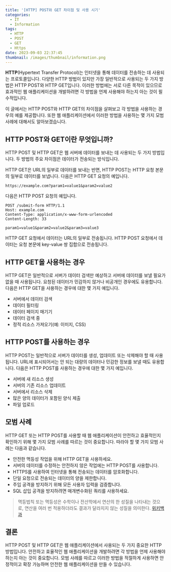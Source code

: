 ```yaml
---
title: '[HTTP] POST와 GET 차이점 및 사용 시기'
categories:
  - IT
  - Information
tags:
  - HTTP
  - POST
  - GET
  - Https
date: 2023-09-03 22:37:45
thumbnail: /images/thumbnail/information.png
---
```


**HTTP**(Hypertext Transfer Protocol)는 인터넷을 통해 데이터를 전송하는 데 사용되는 프로토콜입니다. 다양한 HTTP 방법이 있지만 가장 일반적으로 사용되는 두 가지 방법은 HTTP POST와 HTTP GET입니다. 이러한 방법에는 서로 다른 목적이 있으므로 효과적인 웹 애플리케이션을 개발하려면 각 방법을 언제 사용해야 하는지 아는 것이 필수적입니다.

이 글에서는 HTTP POST와 HTTP GET의 차이점을 살펴보고 각 방법을 사용하는 경우의 예를 제공합니다. 또한 웹 애플리케이션에서 이러한 방법을 사용하는 몇 가지 모범 사례에 대해서도 알아보겠습니다.

## HTTP POST와 GET이란 무엇입니까?

HTTP POST 및 HTTP GET은 웹 서버에 데이터를 보내는 데 사용되는 두 가지 방법입니다. 두 방법의 주요 차이점은 데이터가 전송되는 방식입니다.

HTTP GET은 URL의 일부로 데이터를 보내는 반면, HTTP POST는 HTTP 요청 본문의 일부로 데이터를 보냅니다. 다음은 HTTP GET 요청의 예입니다.

```http
https://example.com?param1=value1&param2=value2
```

다음은 HTTP POST 요청의 예입니다.

```http
POST /submit-form HTTP/1.1
Host: example.com
Content-Type: application/x-www-form-urlencoded
Content-Length: 33

param1=value1&param2=value2&param3=value3
```

HTTP GET 요청에서 데이터는 URL의 일부로 전송됩니다. HTTP POST 요청에서 데이터는 요청 본문에 key-value 쌍 집합으로 전송됩니다.

## HTTP GET을 사용하는 경우

HTTP GET은 일반적으로 서버가 데이터 검색만 예상하고 서버에 데이터를 보낼 필요가 없을 때 사용됩니다. 요청된 데이터가 민감하지 않거나 비공개인 경우에도 유용합니다. 다음은 HTTP GET을 사용하는 경우에 대한 몇 가지 예입니다.

- 서버에서 데이터 검색
- 데이터 필터링
- 데이터 페이지 매기기
- 데이터 검색 중
- 정적 리소스 가져오기(예: 이미지, CSS)

## HTTP POST를 사용하는 경우

HTTP POST는 일반적으로 서버가 데이터를 생성, 업데이트 또는 삭제해야 할 때 사용됩니다. URL에 표시되어서는 안 되는 대량의 데이터나 민감한 정보를 보낼 때도 유용합니다. 다음은 HTTP POST를 사용하는 경우에 대한 몇 가지 예입니다.

- 서버에 새 리소스 생성
- 서버의 기존 리소스 업데이트
- 서버에서 리소스 삭제
- 많은 양의 데이터가 포함된 양식 제출
- 파일 업로드

## 모범 사례

HTTP GET 또는 HTTP POST를 사용할 때 웹 애플리케이션이 안전하고 효율적인지 확인하기 위해 몇 가지 모범 사례를 따르는 것이 중요합니다. 따라야 할 몇 가지 모범 사례는 다음과 같습니다.

- 안전한 멱등성 작업을 위해 HTTP GET을 사용하세요.
- 서버의 데이터를 수정하는 안전하지 않은 작업에는 HTTP POST를 사용합니다.
- HTTPS를 사용하여 인터넷을 통해 전송되는 데이터를 암호화합니다.
- 단일 요청으로 전송되는 데이터의 양을 제한합니다.
- 주입 공격을 방지하기 위해 모든 사용자 입력을 검증합니다.
- SQL 삽입 공격을 방지하려면 매개변수화된 쿼리를 사용하세요.

> 멱등법칙 또는 멱등성은 수학이나 전산학에서 연산의 한 성질을 나타내는 것으로, 연산을 여러 번 적용하더라도 결과가 달라지지 않는 성질을 의미한다.
> [위키백과](https://ko.wikipedia.org/wiki/%EB%A9%B1%EB%93%B1%EB%B2%95%EC%B9%99)

## 결론

HTTP POST 및 HTTP GET은 웹 애플리케이션에서 사용되는 두 가지 중요한 HTTP 방법입니다. 안전하고 효율적인 웹 애플리케이션을 개발하려면 각 방법을 언제 사용해야 하는지 아는 것이 중요합니다. 모범 사례를 따르고 이러한 방법을 적절하게 사용하면 안정적이고 확장 가능하며 안전한 웹 애플리케이션을 만들 수 있습니다.

